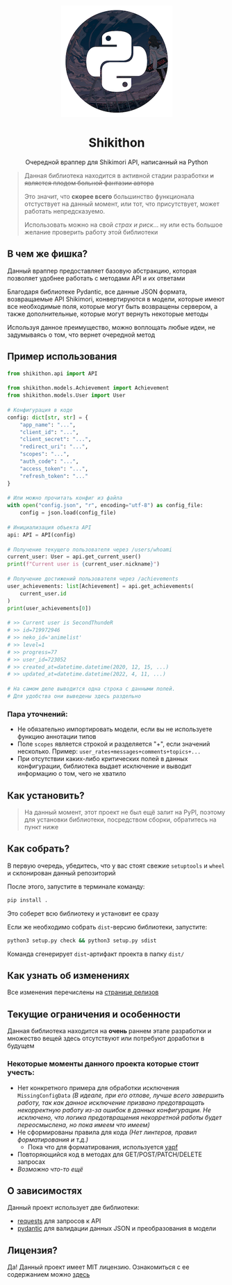 <div align="center">
    <!-- Not a final logo :( -->
    <img src="assets/logo.png">
    <h1>Shikithon</h1>
    <p>Очередной враппер для Shikimori API, написанный на Python</p>
</div>

> Данная библиотека находится в активной стадии разработки ~~и является плодом больной фантазии автора~~
>
> Это значит, что **скорее всего** большинство  функционала отстуствует на данный момент, или тот, что присутствует, может работать непредсказуемо.
>
> Использовать можно на свой *страх и риск*... ну или есть большое желание проверить работу этой библиотеки

## В чем же фишка?

Данный враппер предоставляет базовую абстракцию, которая позволяет удобнее работать с методами API и их ответами

Благодаря библиотеке Pydantic, все данные JSON формата, возвращаемые API Shikimori, конвертируются в модели, которые имеют все необходимые поля, которые могут быть возвращены сервером, а также дополнительные, которые могут вернуть некоторые методы

Используя данное преимущество, можно воплощать любые идеи, не задумываясь о том, что вернет очередной метод

## Пример использования

```py
from shikithon.api import API

from shikithon.models.Achievement import Achievement
from shikithon.models.User import User

# Конфигурация в коде
config: dict[str, str] = {
    "app_name": "...",
    "client_id": "...",
    "client_secret": "...",
    "redirect_uri": "...",
    "scopes": "...",
    "auth_code": "...",
    "access_token": "...",
    "refresh_token": "..."
}

# Или можно прочитать конфиг из файла
with open("config.json", "r", encoding="utf-8") as config_file:
    config = json.load(config_file)

# Инициализация объекта API
api: API = API(config)

# Получение текущего пользователя через /users/whoami
current_user: User = api.get_current_user()
print(f"Current user is {current_user.nickname}")

# Получение достижений пользователя через /achievements
user_achievements: list[Achievement] = api.get_achievements(
    current_user.id
)
print(user_achievements[0])

# >> Current user is SecondThundeR
# >> id=719972946
# >> neko_id='animelist'
# >> level=1
# >> progress=77
# >> user_id=723052
# >> created_at=datetime.datetime(2020, 12, 15, ...)
# >> updated_at=datetime.datetime(2022, 4, 11, ...)

# На самом деле выводится одна строка с данными полей.
# Для удобства они выведены здесь раздельно
```

### Пара уточнений:

- Не обязательно импортировать модели, если вы не используете функцию аннотации типов
- Поле `scopes` является строкой и разделяется "+", если значений несколько. Пример: `user_rates+messages+comments+topics+...`
- При отсутствии каких-либо критических полей в данных конфигурации, библиотека выдает исключение и выводит информацию о том, чего не хватило

## Как установить?

> На данный момент, этот проект не был ещё залит на PyPI, поэтому для установки библиотеки, посредством сборки, обратитесь на пункт ниже

## Как собрать?

В первую очередь, убедитесь, что у вас стоят свежие `setuptools` и `wheel` и склонирован данный репозиторий

После этого, запустите в терминале команду:

```bash
pip install .
```

Это соберет всю библиотеку и установит ее сразу

Если же необходимо собрать `dist`-версию библиотеки, запустите:

```bash
python3 setup.py check && python3 setup.py sdist
```

Команда сгенерирует `dist`-артифакт проекта в папку `dist/`

## Как узнать об изменениях

Все изменения перечислены на [странице релизов](https://github.com/SecondThundeR/shikithon/releases)

## Текущие ограничения и особенности

Данная библиотека находится на **очень** раннем этапе разработки и множество вещей здесь отсутствуют или потребуют доработки в будущем

### Некоторые моменты данного проекта которые стоит учесть:
- Нет конкретного примера для обработки  исключения `MissingConfigData` *(В идеале, при его отлове, лучше всего завершить работу, так как данное исключение призвано предотвращать некорректную работу из-за ошибок в данных конфигурации. Не исключено, что логика предотвращения некорретной работы будет переосмыслена, но пока имеем что имеем)*
- Не сформированы правила для кода *(Нет линтеров, правил форматирования и т.д.)*
    - Пока что для форматирования, используется [yapf](https://github.com/google/yapf)
- Повторяющийся код в методах для GET/POST/PATCH/DELETE запросах
- *Возможно что-то ещё*

## О зависимостях

Данный проект использует две библиотеки:

- [requests](https://github.com/psf/requests) для запросов к API
- [pydantic](https://github.com/samuelcolvin/pydantic/) для валидации данных JSON и преобразования в модели

## Лицензия?

Да! Данный проект имеет MIT лицензию. Ознакомиться с ее содержанием можно [здесь](https://github.com/SecondThundeR/shikithon/blob/main/LICENSE)
